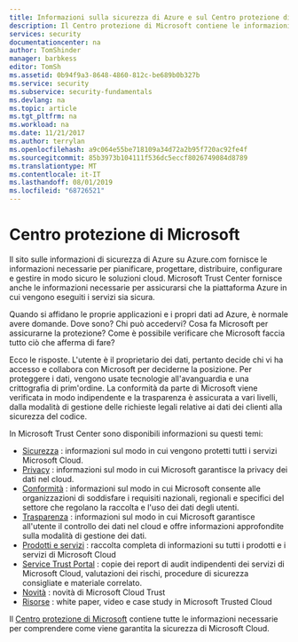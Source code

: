 ```yaml
---
title: Informazioni sulla sicurezza di Azure e sul Centro protezione di Microsoft | Documentazione Microsoft
description: Il Centro protezione di Microsoft contiene le informazioni necessarie a garantire la sicurezza della piattaforma Azure su cui vengono eseguiti i servizi.
services: security
documentationcenter: na
author: TomShinder
manager: barbkess
editor: TomSh
ms.assetid: 0b94f9a3-8648-4860-812c-be689b0b327b
ms.service: security
ms.subservice: security-fundamentals
ms.devlang: na
ms.topic: article
ms.tgt_pltfrm: na
ms.workload: na
ms.date: 11/21/2017
ms.author: terrylan
ms.openlocfilehash: a9c064e55be718109a34d72a2b95f720ac92fe4f
ms.sourcegitcommit: 85b3973b104111f536dc5eccf8026749084d8789
ms.translationtype: MT
ms.contentlocale: it-IT
ms.lasthandoff: 08/01/2019
ms.locfileid: "68726521"
---
```

# <a name="microsoft-trust-center"></a>Centro protezione di Microsoft
Il sito sulle informazioni di sicurezza di Azure su Azure.com fornisce le informazioni necessarie per pianificare, progettare, distribuire, configurare e gestire in modo sicuro le soluzioni cloud. Microsoft Trust Center fornisce anche le informazioni necessarie per assicurarsi che la piattaforma Azure in cui vengono eseguiti i servizi sia sicura.

Quando si affidano le proprie applicazioni e i propri dati ad Azure, è normale avere domande. Dove sono? Chi può accedervi? Cosa fa Microsoft per assicurarne la protezione? Come è possibile verificare che Microsoft faccia tutto ciò che afferma di fare?

Ecco le risposte. L'utente è il proprietario dei dati, pertanto decide chi vi ha accesso e collabora con Microsoft per deciderne la posizione. Per proteggere i dati, vengono usate tecnologie all'avanguardia e una crittografia di prim'ordine. La conformità da parte di Microsoft viene verificata in modo indipendente e la trasparenza è assicurata a vari livelli, dalla modalità di gestione delle richieste legali relative ai dati dei clienti alla sicurezza del codice.

In Microsoft Trust Center sono disponibili informazioni su questi temi:

* [Sicurezza](https://aka.ms/tcsecurity) : informazioni sul modo in cui vengono protetti tutti i servizi Microsoft Cloud.
* [Privacy](https://aka.ms/tcprivacy) : informazioni sul modo in cui Microsoft garantisce la privacy dei dati nel cloud.
* [Conformità](https://aka.ms/tccompliance) : informazioni sul modo in cui Microsoft consente alle organizzazioni di soddisfare i requisiti nazionali, regionali e specifici del settore che regolano la raccolta e l'uso dei dati degli utenti.
* [Trasparenza](https://aka.ms/tctransparency) : informazioni sul modo in cui Microsoft garantisce all'utente il controllo dei dati nel cloud e offre informazioni approfondite sulla modalità di gestione dei dati.
* [Prodotti e servizi](https://aka.ms/tcproductsservices) : raccolta completa di informazioni su tutti i prodotti e i servizi di Microsoft Cloud
* [Service Trust Portal](https://aka.ms/tcservicetrportal) : copie dei report di audit indipendenti dei servizi di Microsoft Cloud, valutazioni dei rischi, procedure di sicurezza consigliate e materiale correlato.
* [Novità](https://aka.ms/tcwhatsnew) : novità di Microsoft Cloud Trust
* [Risorse](https://aka.ms/tcresources) : white paper, video e case study in Microsoft Trusted Cloud

Il [Centro protezione di Microsoft](https://www.microsoft.com/trustcenter) contiene tutte le informazioni necessarie per comprendere come viene garantita la sicurezza di Microsoft Cloud.
